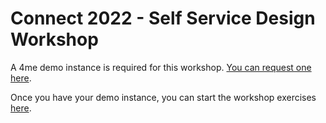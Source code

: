 # Connect 2022 - Self Service Design Workshop

A 4me demo instance is required for this workshop. [You can request one here](https://www.4me.com/training-instance/).

Once you have your demo instance, you can start the workshop exercises [here](connect-2022/1-bootstrap.md).

